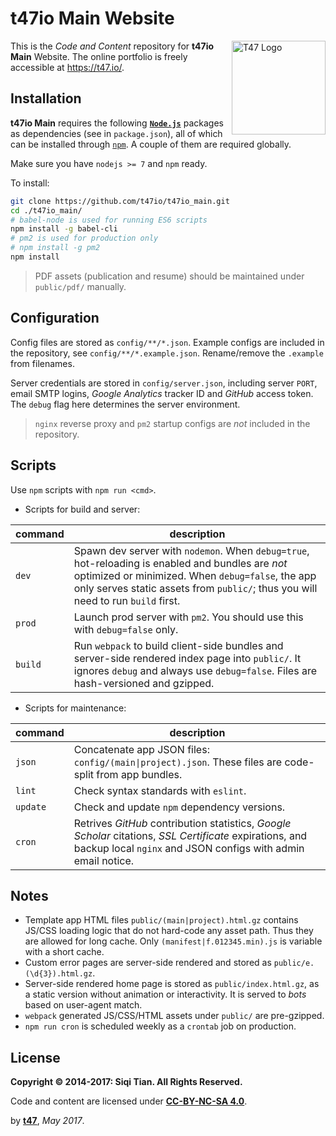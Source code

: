 # t47io Main Website

<img src="https://t47.io/t47_logo.png" alt="T47 Logo" width="150px" align="right">

This is the _Code and Content_ repository for **t47io Main** Website. The online portfolio is freely accessible at https://t47.io/.


## Installation

**t47io Main** requires the following [**`Node.js`**](https://nodejs.org/) packages as dependencies (see in `package.json`), all of which can be installed through [`npm`](https://www.npmjs.com/). A couple of them are required globally.

Make sure you have `nodejs >= 7` and `npm` ready.

To install:

```sh
git clone https://github.com/t47io/t47io_main.git
cd ./t47io_main/
# babel-node is used for running ES6 scripts
npm install -g babel-cli
# pm2 is used for production only
# npm install -g pm2
npm install
```

> PDF assets (publication and resume) should be maintained under `public/pdf/` manually.


## Configuration

Config files are stored as `config/**/*.json`. Example configs are included in the repository, see `config/**/*.example.json`. Rename/remove the `.example` from filenames.

Server credentials are stored in `config/server.json`, including server `PORT`, email SMTP logins, _Google Analytics_ tracker ID and _GitHub_ access token. The `debug` flag here determines the server environment.

> `nginx` reverse proxy and `pm2` startup configs are _not_ included in the repository.


## Scripts

Use `npm` scripts with `npm run <cmd>`.

- Scripts for build and server:

| command | description |
| --- | --- |
| `dev` | Spawn dev server with `nodemon`. When `debug=true`, hot-reloading is enabled and bundles are _not_ optimized or minimized. When `debug=false`, the app only serves static assets from `public/`; thus you will need to run `build` first. |
| `prod` | Launch prod server with `pm2`. You should use this with `debug=false` only. |
| `build` | Run `webpack` to build client-side bundles and server-side rendered index page into `public/`. It ignores `debug` and always use `debug=false`. Files are hash-versioned and gzipped. |

- Scripts for maintenance:

| command | description |
| --- | --- |
| `json` | Concatenate app JSON files: `config/(main\|project).json`. These files are code-split from app bundles. |
| `lint` | Check syntax standards with `eslint`. |
| `update` | Check and update `npm` dependency versions. |
| `cron` | Retrives _GitHub_ contribution statistics, _Google Scholar_ citations, _SSL Certificate_ expirations, and backup local `nginx` and JSON configs with admin email notice. |


## Notes

- Template app HTML files `public/(main|project).html.gz` contains JS/CSS loading logic that do not hard-code any asset path. Thus they are allowed for long cache. Only `(manifest|f.012345.min).js` is variable with a short cache.
- Custom error pages are server-side rendered and stored as `public/e.(\d{3}).html.gz`.
- Server-side rendered home page is stored as `public/index.html.gz`, as a static version without animation or interactivity. It is served to _bots_ based on user-agent match.
- `webpack` generated JS/CSS/HTML assets under `public/` are pre-gzipped.
- `npm run cron` is scheduled weekly as a `crontab` job on production.


## License

**Copyright &copy; 2014-2017: Siqi Tian. All Rights Reserved.**

Code and content are licensed under [**CC-BY-NC-SA 4.0**](https://creativecommons.org/licenses/by-nc-sa/4.0/).


by [**t47**](https://t47.io/), *May 2017*.

